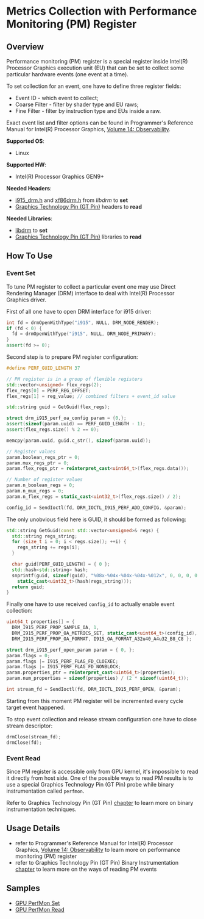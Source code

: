 # Metrics Collection with Performance Monitoring (PM) Register
## Overview
Performance monitoring (PM) register is a special register inside Intel(R) Processor Graphics execution unit (EU) that can be set to collect some particular hardware events (one event at a time).

To set collection for an event, one have to define three register fields:
- Event ID - which event to collect;
- Coarse Filter - filter by shader type and EU raws;
- Fine Filter - filter by instruction type and EUs inside a raw.

Exact event list and filter options can be found in Programmer's Reference Manual for Intel(R) Processor Graphics, [Volume 14: Observability](https://01.org/sites/default/files/documentation/intel-gfx-prm-osrc-kbl-vol14-observability.pdf).

**Supported OS**:
- Linux

**Supported HW**:
- Intel(R) Processor Graphics GEN9+

**Needed Headers**:
- [i915_drm.h](https://gitlab.freedesktop.org/mesa/drm/-/blob/master/include/drm/i915_drm.h) and [xf86drm.h](https://gitlab.freedesktop.org/mesa/drm/-/blob/master/xf86drm.h) from *libdrm* to **set**
- [Graphics Technology Pin (GT Pin)](https://software.intel.com/content/www/us/en/develop/articles/gtpin.html) headers to **read**

**Needed Libraries**:
- [libdrm](https://gitlab.freedesktop.org/mesa/drm) to **set**
- [Graphics Technology Pin (GT Pin)](https://software.intel.com/content/www/us/en/develop/articles/gtpin.html) libraries to **read**

## How To Use
### Event Set
To tune PM register to collect a particular event one may use Direct Rendering Manager (DRM) interface to deal with Intel(R) Processor Graphics driver.

First of all one have to open DRM interface for i915 driver:
```cpp
int fd = drmOpenWithType("i915", NULL, DRM_NODE_RENDER);
if (fd < 0) {
  fd = drmOpenWithType("i915", NULL, DRM_NODE_PRIMARY);
}
assert(fd >= 0);
```
Second step is to prepare PM register configuration:
```cpp
#define PERF_GUID_LENGTH 37

// PM register is in a group of flexible registers
std::vector<unsigned> flex_regs(2);
flex_regs[0] = PERF_REG_OFFSET;
flex_regs[1] = reg_value; // combined filters + event_id value

std::string guid = GetGuid(flex_regs);

struct drm_i915_perf_oa_config param = {0,};
assert(sizeof(param.uuid) == PERF_GUID_LENGTH - 1);
assert(flex_regs.size() % 2 == 0);

memcpy(param.uuid, guid.c_str(), sizeof(param.uuid));

// Register values
param.boolean_regs_ptr = 0;
param.mux_regs_ptr = 0;
param.flex_regs_ptr = reinterpret_cast<uint64_t>(flex_regs.data());

// Number of register values
param.n_boolean_regs = 0;
param.n_mux_regs = 0;
param.n_flex_regs = static_cast<uint32_t>(flex_regs.size() / 2);

config_id = SendIoctl(fd, DRM_IOCTL_I915_PERF_ADD_CONFIG, &param);
```
The only unobvious field here is GUID, it should be formed as following:
```cpp
std::string GetGuid(const std::vector<unsigned>& regs) {
  std::string regs_string;
  for (size_t i = 0; i < regs.size(); ++i) {
    regs_string += regs[i];
  }

  char guid[PERF_GUID_LENGTH] = { 0 };
  std::hash<std::string> hash;
  snprintf(guid, sizeof(guid), "%08x-%04x-%04x-%04x-%012x", 0, 0, 0, 0,
    static_cast<uint32_t>(hash(regs_string)));
  return guid;
}
```
Finally one have to use received `config_id` to actually enable event collection:
```cpp
uint64_t properties[] = {
  DRM_I915_PERF_PROP_SAMPLE_OA, 1,
  DRM_I915_PERF_PROP_OA_METRICS_SET, static_cast<uint64_t>(config_id),
  DRM_I915_PERF_PROP_OA_FORMAT, I915_OA_FORMAT_A32u40_A4u32_B8_C8 };

struct drm_i915_perf_open_param param = { 0, };
param.flags = 0;
param.flags |= I915_PERF_FLAG_FD_CLOEXEC;
param.flags |= I915_PERF_FLAG_FD_NONBLOCK;
param.properties_ptr = reinterpret_cast<uint64_t>(properties);
param.num_properties = sizeof(properties) / (2 * sizeof(uint64_t));

int stream_fd = SendIoctl(fd, DRM_IOCTL_I915_PERF_OPEN, &param);
```
Starting from this moment PM register will be incremented every cycle target event happened.

To stop event collection and release stream configuration one have to close stream descriptor:
```cpp
drmClose(stream_fd);
drmClose(fd);
```
### Event Read
Since PM register is accessible only from GPU kernel, it's impossible to read it directly from host side. One of the possible ways to read PM results is to use a special Graphics Technology Pin (GT Pin) probe while binary instrumentation called `perfmon`.

Refer to Graphics Technology Pin (GT Pin) [chapter](../binary_instrumentation/GTPin.md) to learn more on binary instrumentation techniques.

## Usage Details
- refer to Programmer's Reference Manual for Intel(R) Processor Graphics, [Volume 14: Observability](https://01.org/sites/default/files/documentation/intel-gfx-prm-osrc-kbl-vol14-observability.pdf) to learn more on performance monitoring (PM) register
- refer to Graphics Technology Pin (GT Pin) Binary Instrumentation [chapter](../binary_instrumentation/GTPin.md) to learn more on the ways of reading PM events

## Samples
- [GPU PerfMon Set](../../samples/gpu_perfmon_set)
- [GPU PerfMon Read](../../samples/gpu_perfmon_read)